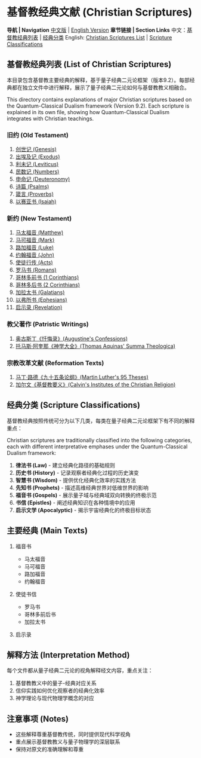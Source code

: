 # 基督教经典文献 (Christian Scriptures)

**导航 | Navigation**
[中文版](#基督教经典列表-list-of-christian-scriptures) | [English Version](#基督教经典列表-list-of-christian-scriptures)
**章节链接 | Section Links**
中文：[基督教经典列表](#基督教经典列表-list-of-christian-scriptures) | [经典分类](#经典分类-scripture-classifications)
English: [Christian Scriptures List](#基督教经典列表-list-of-christian-scriptures) | [Scripture Classifications](#经典分类-scripture-classifications)

## 基督教经典列表 (List of Christian Scriptures)

本目录包含基督教主要经典的解释，基于量子经典二元论框架（版本9.2）。每部经典都在独立文件中进行解释，展示了量子经典二元论如何与基督教教义相融合。

This directory contains explanations of major Christian scriptures based on the Quantum-Classical Dualism framework (Version 9.2). Each scripture is explained in its own file, showing how Quantum-Classical Dualism integrates with Christian teachings.

### 旧约 (Old Testament)
1. [创世记 (Genesis)](Genesis.md)
2. [出埃及记 (Exodus)](Exodus.md)
3. [利未记 (Leviticus)](Leviticus.md)
4. [民数记 (Numbers)](Leviticus.md)
5. [申命记 (Deuteronomy)](Exodus.md)
6. [诗篇 (Psalms)](Psalms.md)
7. [箴言 (Proverbs)](Isaiah.md)
8. [以赛亚书 (Isaiah)](Isaiah.md)

### 新约 (New Testament)
1. [马太福音 (Matthew)](Matthew.md)
2. [马可福音 (Mark)](Mark.md)
3. [路加福音 (Luke)](Luke.md)
4. [约翰福音 (John)](John.md)
5. [使徒行传 (Acts)](Acts.md)
6. [罗马书 (Romans)](Romans.md)
7. [哥林多前书 (1 Corinthians)](Corinthians.md)
8. [哥林多后书 (2 Corinthians)](Corinthians.md)
9. [加拉太书 (Galatians)](Galatians.md)
10. [以弗所书 (Ephesians)](Galatians.md)
11. [启示录 (Revelation)](Revelation.md)

### 教父著作 (Patristic Writings)
1. [奥古斯丁《忏悔录》(Augustine's Confessions)](Acts.md)
2. [托马斯·阿奎那《神学大全》(Thomas Aquinas' Summa Theologica)](Timothy.md)

### 宗教改革文献 (Reformation Texts)
1. [马丁·路德《九十五条论纲》(Martin Luther's 95 Theses)](Titus.md)
2. [加尔文《基督教要义》(Calvin's Institutes of the Christian Religion)](Timothy.md)

## 经典分类 (Scripture Classifications)

基督教经典按照传统可分为以下几类，每类在量子经典二元论框架下有不同的解释重点：

Christian scriptures are traditionally classified into the following categories, each with different interpretative emphases under the Quantum-Classical Dualism framework:

1. **律法书 (Law)** - 建立经典化路径的基础规则
2. **历史书 (History)** - 记录观察者经典化过程的历史演变
3. **智慧书 (Wisdom)** - 提供优化经典化效率的实践方法
4. **先知书 (Prophets)** - 描述高维经典世界对低维世界的影响
5. **福音书 (Gospels)** - 展示量子域与经典域双向转换的终极示范
6. **书信 (Epistles)** - 阐述经典知识在各种情境中的应用
7. **启示文学 (Apocalyptic)** - 揭示宇宙经典化的终极目标状态

## 主要经典 (Main Texts)

1. 福音书
   - 马太福音
   - 马可福音
   - 路加福音
   - 约翰福音

2. 使徒书信
   - 罗马书
   - 哥林多前后书
   - 加拉太书

3. 启示录

## 解释方法 (Interpretation Method)

每个文件都从量子经典二元论的视角解释经文内容，重点关注：
1. 基督教教义中的量子-经典对应关系
2. 信仰实践如何优化观察者的经典化效率
3. 神学理论与现代物理学概念的对应

## 注意事项 (Notes)

- 这些解释尊重基督教传统，同时提供现代科学视角
- 重点展示基督教教义与量子物理学的深层联系
- 保持对原文的准确理解和尊重